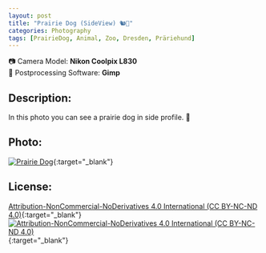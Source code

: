 ```yaml
---
layout: post
title: "Prairie Dog (SideView) 🐿️🌴"
categories: Photography
tags: [PrairieDog, Animal, Zoo, Dresden, Präriehund]
---
```

📷 Camera Model: **Nikon Coolpix L830**<br />
💾 Postprocessing Software: **Gimp**
## Description:
In this photo you can see a prairie dog in side profile. 🌱 
## Photo:
[![Prairie Dog](https://live.staticflickr.com/65535/51951726857_f82c84b148_c_d.jpg)](https://www.flickr.com/photos/mike_ravenblack/51951726857){:target="_blank"}
## License:
[Attribution-NonCommercial-NoDerivatives 4.0 International (CC BY-NC-ND 4.0)](https://creativecommons.org/licenses/by-nc-nd/4.0/){:target="_blank"} \
[![Attribution-NonCommercial-NoDerivatives 4.0 International (CC BY-NC-ND 4.0)](https://i.creativecommons.org/l/by-nc-nd/4.0/88x31.png)](http://creativecommons.org/licenses/by-nc-nd/4.0/){:target="_blank"}